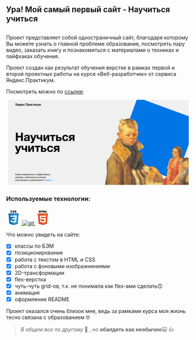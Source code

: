 ## Ура! Мой самый первый сайт - Научиться учиться <h2>

Проект представляет собой одностраничный сайт, благодаря которому Вы можете узнать о главной проблеме образования, посмотреть пару видео, заказать книгу и познакомиться с материалами о техниках и лайфхаках обучения.

Проект создан как результат обучения верстке в рамках первой и второй проектных работы на курсе «Веб-разработчик» от сервиса Яндекс.Практикум. 

Посмотреть можно по <a href="https://burlake.github.io/how-to-learn-project/" target="_blank">ссылке</a>.

 <img src="./images/Screenshot 2024-02-05 at 22.34.54.png" alt="пример оформления сайта" href="https://burlake.github.io/how-to-learn-project/">

### Используемые технологии:<h3>

<p align="left"> <a href="https://www.w3schools.com/css/" target="_blank" rel="noreferrer"> <img src="https://raw.githubusercontent.com/devicons/devicon/master/icons/css3/css3-original-wordmark.svg" alt="css3" width="40" height="40"/> </a> <a href="https://git-scm.com/" target="_blank" rel="noreferrer"> <img src="https://www.vectorlogo.zone/logos/git-scm/git-scm-icon.svg" alt="git" width="40" height="40"/> </a> <a href="https://www.w3.org/html/" target="_blank" rel="noreferrer"> <img src="https://raw.githubusercontent.com/devicons/devicon/master/icons/html5/html5-original-wordmark.svg" alt="html5" width="40" height="40"/> </a> </p>

Что можно увидеть на сайте: 
- [x] классы по БЭМ
- [x] позиционирование
- [x] работа с текстом в HTML и CSS
- [x] работа с фоновыми изображнениями
- [x] 2D-трансформации
- [x] flex-верстка
- [x] чуть-чуть grid-ов, т.к. не понимала как flex-ами сделать🙃
- [x] анимация
- [x] оформление README

Проект оказался очень близок мне, ведь за рамками курса моя жизнь тесно связана с образованием 🤓
> *В общем все по другому* 🤩 , но **обалдеть как необычно**🙀 👍

</p>